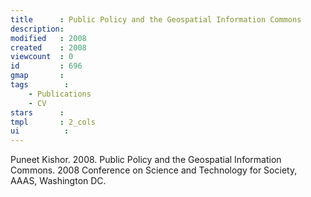 ```yaml
---
title      : Public Policy and the Geospatial Information Commons
description: 
modified   : 2008
created    : 2008
viewcount  : 0
id         : 696
gmap       : 
tags        :
    - Publications
    - CV
stars      : 
tmpl       : 2_cols
ui			: 
---
```


Puneet Kishor. 2008. Public Policy and the Geospatial Information Commons. 2008 Conference on Science and Technology for Society, AAAS, Washington DC. 

